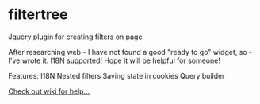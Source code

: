 filtertree
==========

Jquery plugin for creating filters on page

After researching web - I have not found a good "ready to go" widget, so - I've wrote it. I18N supported! Hope it will be helpful for someone!

Features:
I18N
Nested filters
Saving state in cookies
Query builder

[Check out wiki for help...](https://github.com/openvoipco/filtertree/wiki/Main-wiki---how-to)
